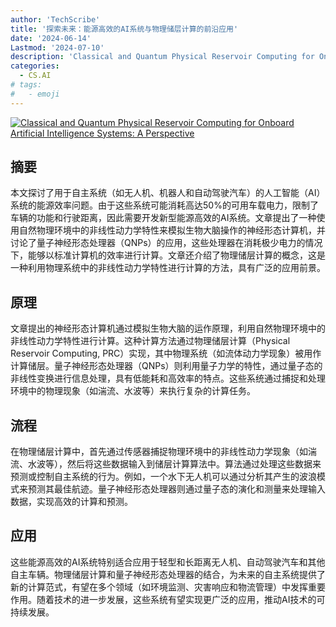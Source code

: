 ```yaml
---
author: 'TechScribe'
title: '探索未来：能源高效的AI系统与物理储层计算的前沿应用'
date: '2024-06-14'
Lastmod: '2024-07-10'
description: 'Classical and Quantum Physical Reservoir Computing for Onboard Artificial Intelligence Systems: A Perspective'
categories:
  - CS.AI
# tags:
#   - emoji
---
```


[![Classical and Quantum Physical Reservoir Computing for Onboard Artificial Intelligence Systems: A Perspective](https://arxiv-research-1301205113.cos.ap-guangzhou.myqcloud.com/images/2407.04717v1.pdf_0.jpg)](https://arxiv.org/abs/2407.04717v1)

## 摘要

本文探讨了用于自主系统（如无人机、机器人和自动驾驶汽车）的人工智能（AI）系统的能源效率问题。由于这些系统可能消耗高达50%的可用车载电力，限制了车辆的功能和行驶距离，因此需要开发新型能源高效的AI系统。文章提出了一种使用自然物理环境中的非线性动力学特性来模拟生物大脑操作的神经形态计算机，并讨论了量子神经形态处理器（QNPs）的应用，这些处理器在消耗极少电力的情况下，能够以标准计算机的效率进行计算。文章还介绍了物理储层计算的概念，这是一种利用物理系统中的非线性动力学特性进行计算的方法，具有广泛的应用前景。<!--more-->

## 原理

文章提出的神经形态计算机通过模拟生物大脑的运作原理，利用自然物理环境中的非线性动力学特性进行计算。这种计算方法通过物理储层计算（Physical Reservoir Computing, PRC）实现，其中物理系统（如流体动力学现象）被用作计算储层。量子神经形态处理器（QNPs）则利用量子力学的特性，通过量子态的非线性变换进行信息处理，具有低能耗和高效率的特点。这些系统通过捕捉和处理环境中的物理现象（如湍流、水波等）来执行复杂的计算任务。

## 流程

在物理储层计算中，首先通过传感器捕捉物理环境中的非线性动力学现象（如湍流、水波等），然后将这些数据输入到储层计算算法中。算法通过处理这些数据来预测或控制自主系统的行为。例如，一个水下无人机可以通过分析其产生的波浪模式来预测其最佳航迹。量子神经形态处理器则通过量子态的演化和测量来处理输入数据，实现高效的计算和预测。

## 应用

这些能源高效的AI系统特别适合应用于轻型和长距离无人机、自动驾驶汽车和其他自主车辆。物理储层计算和量子神经形态处理器的结合，为未来的自主系统提供了新的计算范式，有望在多个领域（如环境监测、灾害响应和物流管理）中发挥重要作用。随着技术的进一步发展，这些系统有望实现更广泛的应用，推动AI技术的可持续发展。